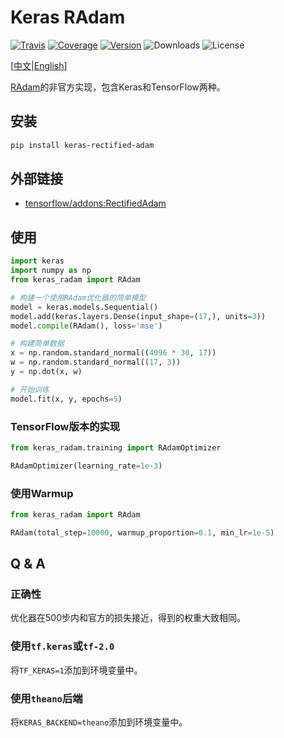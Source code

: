 # Keras RAdam

[![Travis](https://travis-ci.org/CyberZHG/keras-radam.svg)](https://travis-ci.org/CyberZHG/keras-radam)
[![Coverage](https://coveralls.io/repos/github/CyberZHG/keras-radam/badge.svg?branch=master)](https://coveralls.io/github/CyberZHG/keras-radam)
[![Version](https://img.shields.io/pypi/v/keras-rectified-adam.svg)](https://pypi.org/project/keras-rectified-adam/)
![Downloads](https://img.shields.io/pypi/dm/keras-rectified-adam.svg)
![License](https://img.shields.io/pypi/l/keras-rectified-adam.svg)

\[[中文](https://github.com/CyberZHG/keras-radam/blob/master/README.zh-CN.md)|[English](https://github.com/CyberZHG/keras-radam/blob/master/README.md)\]

[RAdam](https://arxiv.org/pdf/1908.03265v1.pdf)的非官方实现，包含Keras和TensorFlow两种。

## 安装

```bash
pip install keras-rectified-adam
```

## 外部链接

- [tensorflow/addons:RectifiedAdam](https://github.com/tensorflow/addons/blob/master/tensorflow_addons/optimizers/rectified_adam.py)

## 使用

```python
import keras
import numpy as np
from keras_radam import RAdam

# 构建一个使用RAdam优化器的简单模型
model = keras.models.Sequential()
model.add(keras.layers.Dense(input_shape=(17,), units=3))
model.compile(RAdam(), loss='mse')

# 构建简单数据
x = np.random.standard_normal((4096 * 30, 17))
w = np.random.standard_normal((17, 3))
y = np.dot(x, w)

# 开始训练
model.fit(x, y, epochs=5)
```

### TensorFlow版本的实现

```python
from keras_radam.training import RAdamOptimizer

RAdamOptimizer(learning_rate=1e-3)
```

### 使用Warmup

```python
from keras_radam import RAdam

RAdam(total_step=10000, warmup_proportion=0.1, min_lr=1e-5)
```

## Q & A

### 正确性

优化器在500步内和官方的损失接近，得到的权重大致相同。

### 使用`tf.keras`或`tf-2.0`

将`TF_KERAS=1`添加到环境变量中。

### 使用`theano`后端

将`KERAS_BACKEND=theano`添加到环境变量中。
